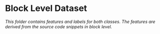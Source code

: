 # Block Level Dataset

*This folder contains features and labels for both classes. The features are derived from the source code snippets in block level.*
